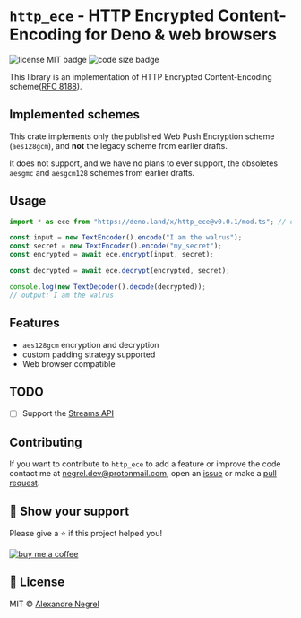 # `http_ece` - HTTP Encrypted Content-Encoding for Deno & web browsers

![license MIT badge](https://img.shields.io/github/license/negrel/http_ece)
![code size badge](https://img.shields.io/github/languages/code-size/negrel/http_ece)

This library is an implementation of HTTP Encrypted Content-Encoding
scheme([RFC 8188](https://datatracker.ietf.org/doc/html/rfc8188)).

## Implemented schemes

This crate implements only the published Web Push Encryption scheme
(`aes128gcm`), and **not** the legacy scheme from earlier drafts.

It does not support, and we have no plans to ever support, the obsoletes
`aesgmc` and `aesgcm128` schemes from earlier drafts.

## Usage

```ts
import * as ece from "https://deno.land/x/http_ece@v0.0.1/mod.ts"; // dist/mod.js bundle also exist

const input = new TextEncoder().encode("I am the walrus");
const secret = new TextEncoder().encode("my_secret");
const encrypted = await ece.encrypt(input, secret);

const decrypted = await ece.decrypt(encrypted, secret);

console.log(new TextDecoder().decode(decrypted));
// output: I am the walrus
```

## Features

- `aes128gcm` encryption and decryption
- custom padding strategy supported
- Web browser compatible

## TODO

- [ ] Support the
      [Streams API](https://developer.mozilla.org/en-US/docs/Web/API/Streams_API)

## Contributing

If you want to contribute to `http_ece` to add a feature or improve the code
contact me at [negrel.dev@protonmail.com](mailto:negrel.dev@protonmail.com),
open an [issue](https://github.com/negrel/http_ece/issues) or make a
[pull request](https://github.com/negrel/http_ece/pulls).

## :stars: Show your support

Please give a :star: if this project helped you!

[![buy me a coffee](https://uc80e5ba3058c2d15b2a77972a8b.previews.dropboxusercontent.com/p/thumb/ABkAj4l5EiWEUsvoBF2gg6RQnKie-CpWLAeL6Wm8qcba1dGkkFusA7JSInK0VyAB2YDh4nA8ggslHKgAC1QMn12RA6tg0crts3S_meF6xfKl2Wj9KOCGFMvNOiYEgN5SJLG57IkpHtzqMdBKgzPvstEWq199H-IO2XNMox--bf5c24JMJXv2giJZ5WSgMbs6xq1Ky99FCGLKQK3VRKMtBUOfib_4mw7r7skHpX5Ozqr0YmA4jl8dj2J_4EPyB0XmgjOmyQRYJkllhohsBsL5JNYZ_G_2NV84BloNW4nuk2-Tk4Dk9xDbHgDKs8aw_a7lKp20U06i47SE5RoIaR-0mZc2AOXsIGhZLRk3fPrlsE7CBySn4nn03nSGRat5vHc61jE/p.png)](https://www.buymeacoffee.com/negrel)

## :scroll: License

MIT © [Alexandre Negrel](https://www.negrel.dev/)
